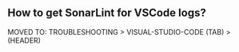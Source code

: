 ## How to get SonarLint for VSCode logs?

MOVED TO: TROUBLESHOOTING > VISUAL-STUDIO-CODE (TAB) > (HEADER)